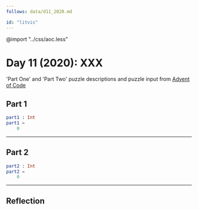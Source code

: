 ```yaml
---
follows: data/d11_2020.md

id: "litvis"
---
```


@import "../css/aoc.less"

# Day 11 (2020): XXX

'Part One' and 'Part Two' puzzle descriptions and puzzle input from [Advent of Code](https://adventofcode.com/2020/day/11)

## Part 1

```elm {l r}
part1 : Int
part1 =
    0
```

---

## Part 2

```elm {l r}
part2 : Int
part2 =
    0
```

---

## Reflection
